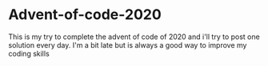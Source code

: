 # Advent-of-code-2020

This is my try to complete the advent of code of 2020 and i'll try to post one solution every day.
I'm a bit late but is always a good way to improve my coding skills

